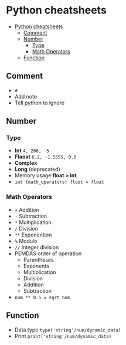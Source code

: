# Python cheatsheets

- [Python cheatsheets](#python-cheatsheets)
  - [Comment](#comment)
  - [Number](#number)
    - [Type](#type)
    - [Math Operators](#math-operators)
  - [Function](#function)

## Comment

- `#`
- Add note
- Tell python to ignore

## Number

### Type

- **Int** `4, 200, -5`
- **Flaoat** `6.2, -1.5555, 0.0`
- **Complex**
- **Long** (deprecated)
- Memory usage **float > int**
- `int (math_operators) float = float`

### Math Operators

- `+` Addition
- `-` Subtraction
- `*` Multiplication
- `/` Division
- `**` Exponention
- `%` Modulo
- `//` Integer division
- PEMDAS order of operation
  - Parentheses
  - Exponents
  - Multiplication
  - Division
  - Addition
  - Subtraction
- `num ** 0.5 = sqrt num`

## Function

- Data type `type('string'/num/dynamic_data)`
- Print `print('string'/num/dynamic_data)`
